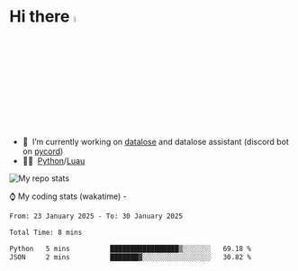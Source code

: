 # Hi there <img src="https://media.giphy.com/media/hvRJCLFzcasrR4ia7z/giphy.gif" width="5%"></a>
- 🥽 &nbsp;I’m currently working on [datalose](https://www.roblox.com/games/16971245917) and datalose assistant (discord bot on [pycord](https://github.com/Pycord-Development/pycord))
- 👨‍💻 &nbsp;[Python](https://python.org)/[Luau](https://luau.org)

<img alt="My repo stats" src="https://github-readme-stats.vercel.app/api?username=FrostX-Official&show_icons=true&theme=radical">

⌚ My coding stats (wakatime) -

<!--START_SECTION:waka-->

```txt
From: 23 January 2025 - To: 30 January 2025

Total Time: 8 mins

Python   5 mins          █████████████████▒░░░░░░░   69.18 %
JSON     2 mins          ███████▓░░░░░░░░░░░░░░░░░   30.82 %
```

<!--END_SECTION:waka-->
